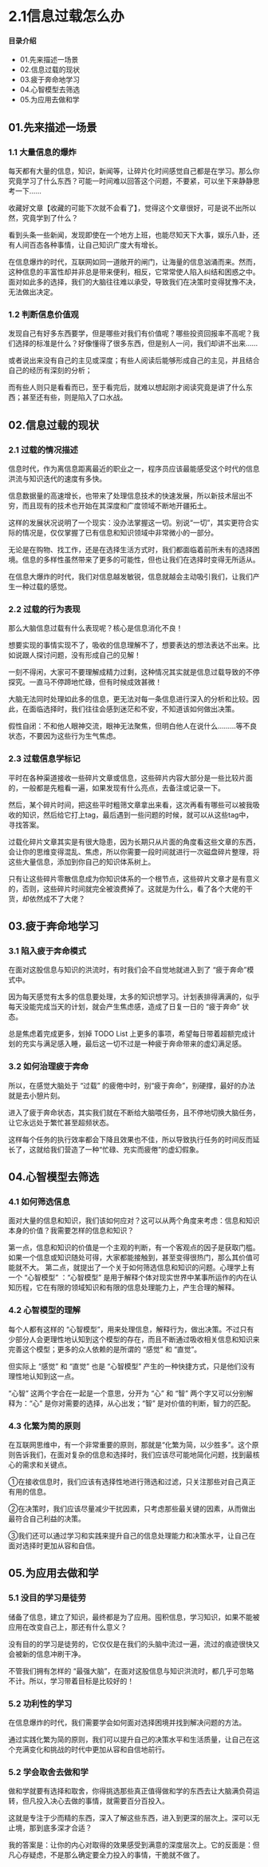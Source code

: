 # 2.1信息过载怎么办
#### 目录介绍
- 01.先来描述一场景 
- 02.信息过载的现状 
- 03.疲于奔命地学习
- 04.心智模型去筛选
- 05.为应用去做和学

## 01.先来描述一场景

### 1.1 大量信息的爆炸

每天都有大量的信息，知识，新闻等，让碎片化时间感觉自己都是在学习。那么你究竟学习了什么东西？可能一时间难以回答这个问题，不要紧，可以坐下来静静思考一下……

收藏好文章【收藏的可能下次就不会看了】，觉得这个文章很好，可是说不出所以然，究竟学到了什么？

看到头条一些新闻，发现即使在一个地方上班，也能尽知天下大事，娱乐八卦，还有人间百态各种事情，让自己知识广度大有增长。

在信息爆炸的时代，互联网如同一道敞开的闸门，让海量的信息汹涌而来。然而，这种信息的丰富性却并非总是带来便利，相反，它常常使人陷入纠结和困惑之中。面对如此多的选择，我们的大脑往往难以承受，导致我们在决策时变得犹豫不决，无法做出决定。

### 1.2 判断信息价值观

发现自己有好多东西要学，但是哪些对我们有价值呢？哪些投资回报率不高呢？我们选择的标准是什么？好像懂得了很多东西，但是别人一问，我们却讲不出来……

或者说出来没有自己的主见或深度；有些人阅读后能够形成自己的主见，并且结合自己的经历有深刻的分析；

而有些人则只是看看而已，至于看完后，就难以想起刚才阅读究竟是讲了什么东西；甚至还有些，则是陷入了口水战。

## 02.信息过载的现状

### 2.1 过载的情况描述

信息时代，作为离信息距离最近的职业之一，程序员应该最能感受这个时代的信息洪流与知识迭代的速度有多快。

信息数据量的高速增长，也带来了处理信息技术的快速发展，所以新技术层出不穷，而且现有的技术也开始在其深度和广度领域不断地开疆拓土。

这样的发展状况说明了一个现实：没办法掌握这一切。别说“一切”，其实更符合实际的情况是，仅仅掌握了已有信息和知识领域中非常微小的一部分。

无论是在购物、找工作，还是在选择生活方式时，我们都面临着前所未有的选择困境。信息的多样性虽然带来了更多的可能性，但也让我们在选择时变得无所适从。

在信息大爆炸的时代，我们对信息越发敏锐，信息就越会主动吸引我们，让我们产生一种过载的感觉。

### 2.2 过载的行为表现

那么大脑信息过载有什么表现呢？核心是信息消化不良！

想要实现的事情实现不了，吸收的信息理解不了，想要表达的想法表达不出来。比如说跟人探讨问题，没有形成自己的见解！

一刻不得闲，大家可不要理解成精力过剩，这种情况其实就是信息过载导致的不停探究。一直马不停蹄地忙碌，但有时候成效甚微！

大脑无法同时处理如此多的信息，更无法对每一条信息进行深入的分析和比较。因此，在面临选择时，我们往往会感到迷茫和不安，不知道该如何做出决策。

假性自闭：不和他人眼神交流，眼神无法聚焦，但明白他人在说什么………等不良状态，不要因为这些行为生气焦虑。

### 2.3 过载信息学标记

平时在各种渠道接收一些碎片文章或信息，这些碎片内容大部分是一些比较片面的，一般都是先粗看一遍，如果发现有什么亮点，去备注或记录一下。

然后，某个碎片时间，把这些平时粗筛文章拿出来看，这次再看有哪些可以被我吸收的知识，然后给它打上tag，最后遇到一些问题的时候，就可以从这些tag中，寻找答案。

过载化碎片文章其实是有很大隐患，因为长期只从片面的角度看这些文章的东西，会让你的思维变得混乱、焦虑，所以你需要一段时间就进行一次磁盘碎片整理，将这些大量信息，添加到你自己的知识体系树上。

只有让这些碎片零散信息成为你知识体系的一个根节点，这些碎片文章才是有意义的，否则，这些碎片时间就完全被浪费掉了。这就是为什么，看了各个大佬的干货，却依然成不了大佬？

## 03.疲于奔命地学习

### 3.1 陷入疲于奔命模式

在面对这股信息与知识的洪流时，有时我们会不自觉地就进入到了 “疲于奔命”模式中。

因为每天感觉有太多的信息要处理，太多的知识想学习。计划表排得满满的，似乎每天没能完成当天的计划，就会产生焦虑感，造成了日复一日的
“疲于奔命” 状态。

总是焦虑着完成更多，划掉 TODO List 上更多的事项，希望每日带着超额完成计划的充实与满足感入睡，最后这一切不过是一种疲于奔命带来的虚幻满足感。

### 3.2 如何治理疲于奔命

所以，在感觉大脑处于 “过载” 的疲倦中时，别“疲于奔命”，别硬撑，最好的办法就是去小憩片刻。

进入了疲于奔命状态，其实我们就在不断给大脑喂任务，且不停地切换大脑任务，让它永远处于繁忙甚至超频状态。

这样每个任务的执行效率都会下降且效果也不佳，所以导致执行任务的时间反而延长了，这就给我们营造了一种“忙碌、充实而疲倦”的虚幻假象。

## 04.心智模型去筛选

### 4.1 如何筛选信息

面对大量的信息和知识，我们该如何应对？这可以从两个角度来考虑：信息和知识本身的价值？我需要怎样的信息和知识？

第一点，信息和知识的价值是一个主观的判断，有一个客观点的因子是获取门槛。如果一个信息或知识随处可得，大家都能接触到，甚至变得很热门，那么其价值可能就不大。
第二点，就提出了一个关于如何筛选信息和知识的问题。心理学上有一个 “心智模型” ：“心智模型”
是用于解释个体对现实世界中某事所运作的内在认知历程，它在有限的领域知识和有限的信息处理能力上，产生合理的解释。

### 4.2 心智模型的理解

每个人都有这样的 “心智模型”，用来处理信息，解释行为，做出决策。不过只有少部分人会更理性地认知到这个模型的存在，而且不断通过吸收相关信息和知识来完善这个模型；更多的众人依赖的是所谓的
“感觉” 和 “直觉”。

但实际上 “感觉” 和 “直觉” 也是 “心智模型” 产生的一种快捷方式，只是他们没有理性地认知到这一点。

“心智” 这两个字合在一起是一个意思，分开为 “心” 和 “智” 两个字又可以分别解释为：“心” 是你对需要的选择，从心出发；“智”
是对价值的判断，智力的匹配。

### 4.3 化繁为简的原则

在互联网思维中，有一个非常重要的原则，那就是“化繁为简，以少胜多”。这个原则告诉我们，在面对复杂的信息和选择时，我们应该尽可能地简化问题，找到最核心的需求和关键点。

①在接收信息时，我们应该有选择性地进行筛选和过滤，只关注那些对自己真正有用的信息。

②在决策时，我们应该尽量减少干扰因素，只考虑那些最关键的因素，从而做出最符合自己利益的决策。

③我们还可以通过学习和实践来提升自己的信息处理能力和决策水平，让自己在面对选择时更加从容和自信。

## 05.为应用去做和学

### 5.1 没目的学习是徒劳

储备了信息，建立了知识，最终都是为了应用。囤积信息，学习知识，如果不能被应用在改变自己上，那还有什么意义？

没有目的的学习是徒劳的，它仅仅是在我们的头脑中流过一遍，流过的痕迹很快又会被新的信息冲刷干净。

不管我们拥有怎样的 “最强大脑”，在面对这股信息与知识洪流时，都几乎可忽略不计。所以，学习带着目标是比较好的！

### 5.2 功利性的学习

在信息爆炸的时代，我们需要学会如何面对选择困境并找到解决问题的方法。

通过实践化繁为简的原则，我们可以提升自己的决策水平和生活质量，让自己在这个充满变化和挑战的时代中更加从容和自信地前行。

### 5.2 学会取舍去做和学

做和学就要有选择和取舍，你得挑选那些真正值得做和学的东西去让大脑满负荷运转，但凡投入决心去做的事情，就需要百分百投入。

这就是专注于少而精的东西，深入了解这些东西，进入到更深的层次上。深可以无止境，那到底多深才合适？

我的答案是：让你的内心对取得的效果感受到满意的深度层次上。它的反面是：但凡心存疑虑，不是那么确定要全力投入的事情，干脆就不做了。








